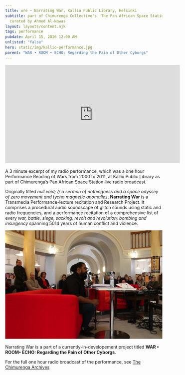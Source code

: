 ```yaml
---
title: wre ~ Narrating War, Kallio Public Library, Helsinki
subtitle: part of Chimurenga Collective's 'The Pan African Space Station',
  curated by Ahmed Al-Nawas
layout: layouts/content.njk
tags: performance
pubdate: April 15, 2016 12:00 AM
unlisted: "false"
hero: static/img/kallio-performance.jpg
parent: "WAR • ROOM • ECHO: Regarding the Pain of Other Cyborgs"
---
```

<iframe width="560" height="315"
src="https://www.youtube.com/embed/BOeLJNSI570" frameborder="0"
allow="autoplay; encrypted-media" allowfullscreen></iframe>


A 3 minute excerpt of my radio performance, which was a one hour Performance Reading of Wars from 2000 to 2011, at Kallio Public Library as part of Chimurenga’s Pan African Space Station live radio broadcast.

Originally titled _null.void; // a sermon of nothingness and a space odyssey of zero movement and tycho magnetic anomalies_, **Narrating War** is a Transmedia Performance-lecture recitation and Research Project. It comprises a procedural audio soundscape of glitch sounds using static and radio frequencies, and a performance recitation of a comprehensive list of every _war, battle, siege, sacking, revolt and revolution, bombing and insurgency_ spanning 5014 years of human conflict and violence.

![performance view, Narrating War, 2016, Kallio Public Library, photo by Jernej Čuček Gerbec](/static/img/kallio-performance.jpg)

Narrating War is a part of a currently-in-developement project titled **WAR • ROOM• ECHO: Regarding the Pain of Other Cyborgs**.

For the full one hour radio broadcast of the performance, see [The Chimurenga Archives](http://panafricanspacestation.org.za/)
